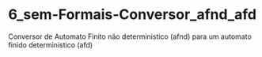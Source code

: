 # 6_sem-Formais-Conversor_afnd_afd
Conversor de Automato Finito não deterministico (afnd) para um automato finido deterministico (afd)
